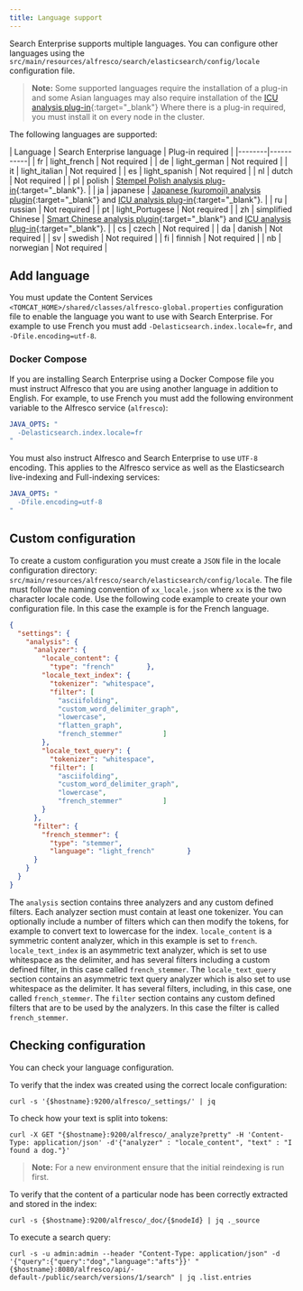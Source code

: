 ```yaml
---
title: Language support
---
```


Search Enterprise supports multiple languages. You can configure other languages using the `src/main/resources/alfresco/search/elasticsearch/config/locale` configuration file.

> **Note:** Some supported languages require the installation of a plug-in and some Asian languages may also require installation of the [ICU analysis plug-in](https://www.elastic.co/guide/en/elasticsearch/plugins/current/analysis-icu.html){:target="_blank"} Where there is a plug-in required, you must install it on every node in the cluster.

The following languages are supported:

| Language | Search Enterprise language | Plug-in required |
|--------|-----------|
| fr | light_french | Not required |
| de | light_german | Not required |
| it | light_italian | Not required |
| es | light_spanish | Not required |
| nl | dutch | Not required |
| pl | polish | [Stempel Polish analysis plug-in](https://www.elastic.co/guide/en/elasticsearch/plugins/current/analysis-stempel.html){:target="_blank"}. |
| ja | japanese | [Japanese (kuromoji) analysis plugin](https://www.elastic.co/guide/en/elasticsearch/plugins/current/analysis-kuromoji.html){:target="_blank"} and [ICU analysis plug-in](https://www.elastic.co/guide/en/elasticsearch/plugins/current/analysis-icu.html){:target="_blank"}. |
| ru | russian | Not required |
| pt | light_Portugese | Not required |
| zh | simplified Chinese | [Smart Chinese analysis plugin](https://www.elastic.co/guide/en/elasticsearch/plugins/current/analysis-smartcn.html){:target="_blank"} and [ICU analysis plug-in](https://www.elastic.co/guide/en/elasticsearch/plugins/current/analysis-icu.html){:target="_blank"}. |
| cs | czech | Not required |
| da | danish | Not required |
| sv | swedish | Not required |
| fi | finnish | Not required |
| nb | norwegian | Not required |

## Add language

You must update the Content Services `<TOMCAT_HOME>/shared/classes/alfresco-global.properties` configuration file to enable the language you want to use with Search Enterprise. For example to use French you must add `-Delasticsearch.index.locale=fr`, and `-Dfile.encoding=utf-8`.

### Docker Compose

If you are installing Search Enterprise using a Docker Compose file you must instruct Alfresco that you are using another language in addition to English. For example, to use French you must add the following environment variable to the Alfresco service (`alfresco`):

```yml
JAVA_OPTS: "
  -Delasticsearch.index.locale=fr
"
```

You must also instruct Alfresco and Search Enterprise to use `UTF-8` encoding. This applies to the Alfresco service as well as the Elasticsearch live-indexing and Full-indexing services:

```yml
JAVA_OPTS: "
  -Dfile.encoding=utf-8
"
```

## Custom configuration

To create a custom configuration you must create a `JSON` file in the locale configuration directory: `src/main/resources/alfresco/search/elasticsearch/config/locale`. The file must follow the naming convention of `xx_locale.json` where `xx` is the two character locale code. Use the following code example to create your own configuration file. In this case the example is for the French language.

```JSON
{
  "settings": {
    "analysis": {
      "analyzer": {
        "locale_content": {
          "type": "french"        },
        "locale_text_index": {
          "tokenizer": "whitespace",
          "filter": [
            "asciifolding",
            "custom_word_delimiter_graph",
            "lowercase",
            "flatten_graph",
            "french_stemmer"          ]
        },
        "locale_text_query": {
          "tokenizer": "whitespace",
          "filter": [
            "asciifolding",
            "custom_word_delimiter_graph",
            "lowercase",
            "french_stemmer"          ]
        }
      },
      "filter": {
        "french_stemmer": {
          "type": "stemmer",
          "language": "light_french"        }
      }
    }
  }
}
```

The `analysis` section contains three analyzers and any custom defined filters. Each analyzer section must contain at least one tokenizer. You can optionally include a number of filters which can then modify the tokens, for example to convert text to lowercase for the index. `locale_content` is a symmetric content analyzer, which in this example is set to `french`. `locale_text_index` is an asymmetric text analyzer, which is set to use whitespace as the delimiter, and has several filters including a custom defined filter, in this case called `french_stemmer`.
The `locale_text_query` section contains an asymmetric text query analyzer which is also set to use whitespace as the delimiter. It has several filters, including, in this case, one called `french_stemmer`.
The `filter` section contains any custom defined filters that are to be used by the analyzers. In this case the filter is called `french_stemmer`.

## Checking configuration

You can check your language configuration.

To verify that the index was created using the correct locale configuration:

`curl -s '{$hostname}:9200/alfresco/_settings/' | jq `

To check how your text is split into tokens:

`curl -X GET "{$hostname}:9200/alfresco/_analyze?pretty" -H 'Content-Type: application/json' -d'{"analyzer" : "locale_content", "text" : "I found a dog."}'`

> **Note:** For a new environment ensure that the initial reindexing is run first.

To verify that the content of a particular node has been correctly extracted and stored in the index:

`curl -s {$hostname}:9200/alfresco/_doc/{$nodeId} | jq ._source`

To execute  a search query:

`curl -s -u admin:admin --header "Content-Type: application/json" -d '{"query":{"query":"dog","language":"afts"}}' "{$hostname}:8080/alfresco/api/-default-/public/search/versions/1/search" | jq .list.entries`
